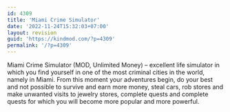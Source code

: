 ```yaml
---
id: 4309
title: 'Miami Crime Simulator'
date: '2022-11-24T15:32:03+07:00'
layout: revision
guid: 'https://kindmod.com/?p=4309'
permalink: '/?p=4309'
---
```


Miami Crime Simulator (MOD, Unlimited Money) – excellent life simulator in which you find yourself in one of the most criminal cities in the world, namely in Miami. From this moment your adventures begin, do your best and not possible to survive and earn more money, steal cars, rob stores and make unwanted visits to jewelry stores, complete quests and complete quests for which you will become more popular and more powerful.
